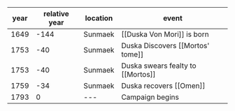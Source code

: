 |  year  | relative year |  location | event | 
| ------ | ------------- | --------- | ----- |
| 1649 | -144 | Sunmaek | [[Duska Von Mori]] is born |
| 1753 | -40 | Sunmaek | Duska Discovers [[Mortos' tome]] |
| 1753 | -40 | Sunmaek | Duska swears fealty to [[Mortos]] |
| 1759 | -34 | Sunmaek | Duska recovers [[Omen]] | 
| 1793 | 0 | --- | Campaign begins |